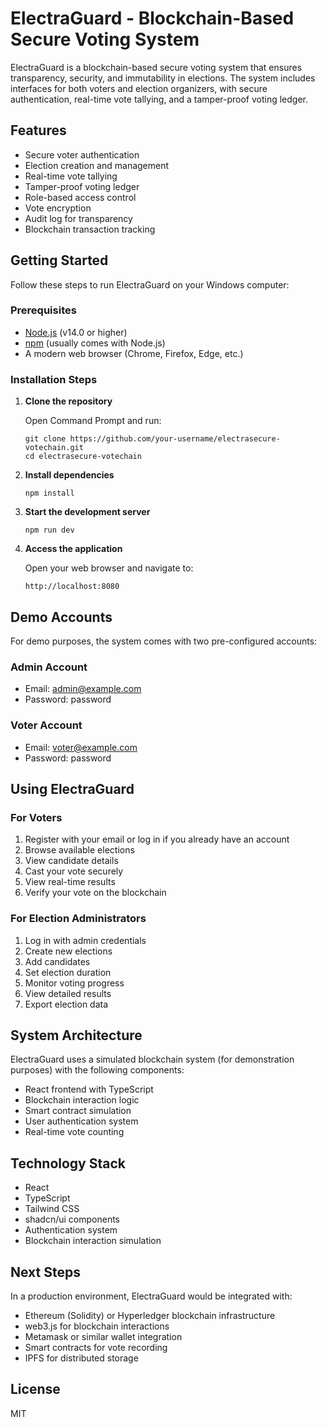 
# ElectraGuard - Blockchain-Based Secure Voting System

ElectraGuard is a blockchain-based secure voting system that ensures transparency, security, and immutability in elections. The system includes interfaces for both voters and election organizers, with secure authentication, real-time vote tallying, and a tamper-proof voting ledger.

## Features

- Secure voter authentication
- Election creation and management
- Real-time vote tallying
- Tamper-proof voting ledger
- Role-based access control
- Vote encryption
- Audit log for transparency
- Blockchain transaction tracking

## Getting Started

Follow these steps to run ElectraGuard on your Windows computer:

### Prerequisites

- [Node.js](https://nodejs.org/) (v14.0 or higher)
- [npm](https://www.npmjs.com/) (usually comes with Node.js)
- A modern web browser (Chrome, Firefox, Edge, etc.)

### Installation Steps

1. **Clone the repository**

   Open Command Prompt and run:
   ```
   git clone https://github.com/your-username/electrasecure-votechain.git
   cd electrasecure-votechain
   ```

2. **Install dependencies**

   ```
   npm install
   ```

3. **Start the development server**

   ```
   npm run dev
   ```

4. **Access the application**

   Open your web browser and navigate to:
   ```
   http://localhost:8080
   ```

## Demo Accounts

For demo purposes, the system comes with two pre-configured accounts:

### Admin Account
- Email: admin@example.com
- Password: password

### Voter Account
- Email: voter@example.com
- Password: password

## Using ElectraGuard

### For Voters
1. Register with your email or log in if you already have an account
2. Browse available elections
3. View candidate details
4. Cast your vote securely
5. View real-time results
6. Verify your vote on the blockchain

### For Election Administrators
1. Log in with admin credentials
2. Create new elections
3. Add candidates
4. Set election duration
5. Monitor voting progress
6. View detailed results
7. Export election data

## System Architecture

ElectraGuard uses a simulated blockchain system (for demonstration purposes) with the following components:

- React frontend with TypeScript
- Blockchain interaction logic
- Smart contract simulation
- User authentication system
- Real-time vote counting

## Technology Stack

- React
- TypeScript
- Tailwind CSS
- shadcn/ui components
- Authentication system
- Blockchain interaction simulation

## Next Steps

In a production environment, ElectraGuard would be integrated with:

- Ethereum (Solidity) or Hyperledger blockchain infrastructure
- web3.js for blockchain interactions
- Metamask or similar wallet integration
- Smart contracts for vote recording
- IPFS for distributed storage

## License

MIT

